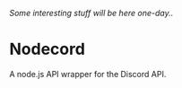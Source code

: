 *Some interesting stuff will be here one-day..*

# Nodecord
A node.js API wrapper for the Discord API.